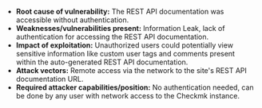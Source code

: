 - **Root cause of vulnerability:** The REST API documentation was accessible without authentication.
- **Weaknesses/vulnerabilities present:** Information Leak, lack of authentication for accessing the REST API documentation.
- **Impact of exploitation:** Unauthorized users could potentially view sensitive information like custom user tags and comments present within the auto-generated REST API documentation.
- **Attack vectors:** Remote access via the network to the site's REST API documentation URL.
- **Required attacker capabilities/position:** No authentication needed, can be done by any user with network access to the Checkmk instance.